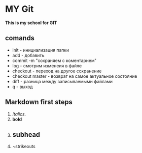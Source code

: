 # MY Git

**This is my school for GIT**

## comands
* init - инициализация папки
* add - добавить
* сommit -m "сохраняем с коментарием"
* log - смотрим изменеия в файле
* checkout - переход на другое сохранение
* checkout master - возврат на самое актуальное состояние
* diff - разница между записываемыми файлами 
* q - выход

## Markdown first steps

1. *Italics.*
2. **bold**
3. ## subhead
4. ~strikeouts
